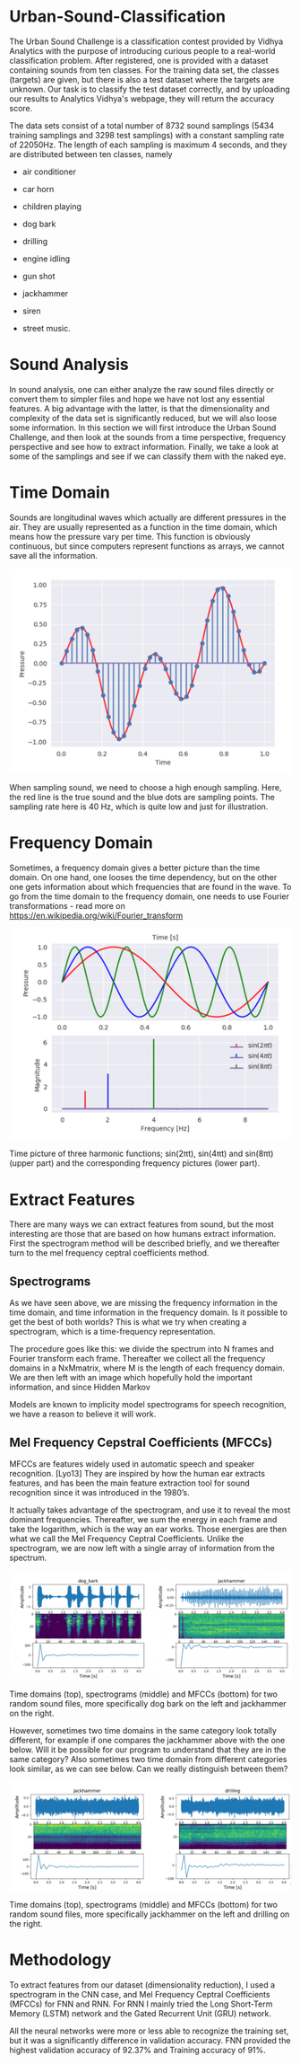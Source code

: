 # Urban-Sound-Classification

The Urban Sound Challenge is a classification contest provided by Vidhya Analytics with the purpose of introducing curious people to a real-world classification problem. After registered, one is provided with a dataset containing sounds from ten classes. For the training data set, the classes (targets) are given, but there is also a test dataset where the targets are unknown. Our task is to classify the test dataset correctly, and by uploading our results to Analytics Vidhya's webpage, they will return the accuracy score.

The data sets consist of a total number of 8732 sound samplings (5434 training
samplings and 3298 test samplings) with a constant sampling rate of 22050Hz. The
length of each sampling is maximum 4 seconds, and they are distributed between
ten classes, namely

* air conditioner

* car horn

* children playing

* dog bark

* drilling

* engine idling

* gun shot

* jackhammer

* siren

* street music.

# Sound Analysis

In sound analysis, one can either analyze the raw sound files directly or convert
them to simpler files and hope we have not lost any essential features. A big
advantage with the latter, is that the dimensionality and complexity of the data
set is significantly reduced, but we will also loose some information. In this section
we will first introduce the Urban Sound Challenge, and then look at the sounds
from a time perspective, frequency perspective and see how to extract information.
Finally, we take a look at some of the samplings and see if we can classify them
with the naked eye.


# Time Domain

Sounds are longitudinal waves which actually are different pressures in the air.
They are usually represented as a function in the time domain, which means
how the pressure vary per time. This function is obviously continuous, but since
computers represent functions as arrays, we cannot save all the information.

![](https://github.com/Shaan224/Urban-Sound-Classification/blob/master/Screenshot%20(239).png)

When sampling sound, we need to choose a high enough sampling. Here,
the red line is the true sound and the blue dots are sampling points. The sampling
rate here is 40 Hz, which is quite low and just for illustration.

# Frequency Domain

Sometimes, a frequency domain gives a better picture than the time domain. On
one hand, one looses the time dependency, but on the other one gets information
about which frequencies that are found in the wave. To go from the time domain
to the frequency domain, one needs to use Fourier transformations - read more on <https://en.wikipedia.org/wiki/Fourier_transform>

![](https://github.com/Shaan224/Urban-Sound-Classification/blob/master/Screenshot%20(240).png)

Time picture of three harmonic functions; sin(2πt), sin(4πt) and sin(8πt)
(upper part) and the corresponding frequency pictures (lower part).

# Extract Features

There are many ways we can extract features from sound, but the most interesting
are those that are based on how humans extract information. First the spectrogram
method will be described briefly, and we thereafter turn to the mel frequency
ceptral coefficients method.

## Spectrograms

As we have seen above, we are missing the frequency information in the time
domain, and time information in the frequency domain. Is it possible to get the
best of both worlds? This is what we try when creating a spectrogram, which is a
time-frequency representation.

The procedure goes like this: we divide the spectrum into N frames and Fourier
transform each frame. Thereafter we collect all the frequency domains in a NxMmatrix, where M is the length of each frequency domain. We are then left with an
image which hopefully hold the important information, and since Hidden Markov

Models are known to implicity model spectrograms for speech recognition, we have
a reason to believe it will work.

## Mel Frequency Cepstral Coefficients (MFCCs)

MFCCs are features widely used in automatic speech and speaker recognition.
[Lyo13] They are inspired by how the human ear extracts features, and has been
the main feature extraction tool for sound recognition since it was introduced in
the 1980’s.

It actually takes advantage of the spectrogram, and use it to reveal the most
dominant frequencies. Thereafter, we sum the energy in each frame and take the
logarithm, which is the way an ear works. Those energies are then what we call
the Mel Frequency Ceptral Coefficients. Unlike the spectrogram, we are now left
with a single array of information from the spectrum.

![](https://github.com/Shaan224/Urban-Sound-Classification/blob/master/Screenshot%20(241).png)

Time domains (top), spectrograms (middle) and MFCCs (bottom) for
two random sound files, more specifically dog bark on the left and jackhammer on
the right.


However, sometimes two time domains in the same category look totally different, for example if one compares the jackhammer above with the one below. Will it be possible for our program to understand that they are in the
same category? Also sometimes two time domain from different categories look
similar, as we can see below. Can we really distinguish between them?

![](https://github.com/Shaan224/Urban-Sound-Classification/blob/master/Screenshot%20(242).png)

Time domains (top), spectrograms (middle) and MFCCs (bottom) for
two random sound files, more specifically jackhammer on the left and drilling on
the right.


# Methodology

To extract features from our dataset (dimensionality reduction), I used a spectrogram in the CNN case, and Mel Frequency Ceptral Coefficients (MFCCs) for FNN and RNN. For RNN I mainly tried the Long Short-Term Memory (LSTM) network and the Gated Recurrent Unit (GRU) network.

All the neural networks were more or less able to recognize the training set, but it was a significantly difference in validation accuracy. FNN provided the highest validation accuracy of 92.37% and Training accuracy of 91%.

